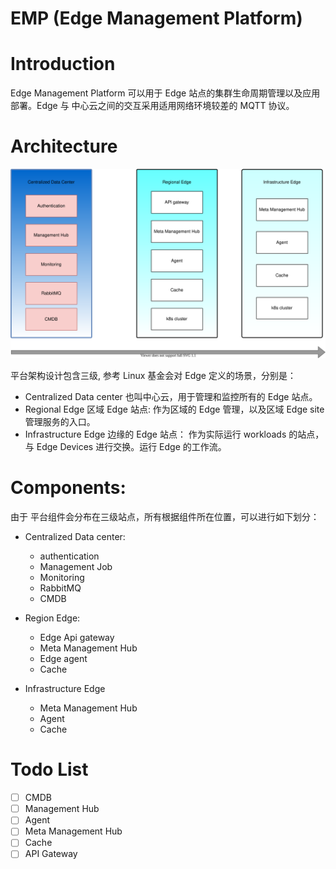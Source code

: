 # EMP (Edge Management Platform)

# Introduction
  Edge Management Platform 可以用于 Edge 站点的集群生命周期管理以及应用部署。Edge 与
中心云之间的交互采用适用网络环境较差的 MQTT 协议。

# Architecture
![avatar](./docs/edge-platform.svg)

 平台架构设计包含三级, 参考 Linux 基金会对 Edge 定义的场景，分别是：
 - Centralized Data center 也叫中心云，用于管理和监控所有的 Edge 
站点。
 - Regional Edge 区域 Edge 站点: 作为区域的 Edge 管理，以及区域 Edge site 管理服务的入口。
 - Infrastructure Edge 边缘的 Edge 站点： 作为实际运行 workloads 的站点，与 Edge Devices
进行交换。运行 Edge 的工作流。

# Components:
由于 平台组件会分布在三级站点，所有根据组件所在位置，可以进行如下划分：
- Centralized Data center:
    - authentication
    - Management Job
    - Monitoring
    - RabbitMQ
    - CMDB

- Region Edge:
    - Edge Api gateway
    - Meta Management Hub
    - Edge agent
    - Cache

- Infrastructure Edge
    - Meta Management Hub
    - Agent
    - Cache
    
# Todo List
- [ ] CMDB
- [ ] Management Hub
- [ ] Agent
- [ ] Meta Management Hub
- [ ] Cache
- [ ] API Gateway 